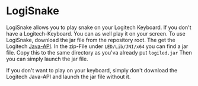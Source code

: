 # LogiSnake

LogiSnake allows you to play snake on your Logitech Keyboard.
If you don't have a Logitech-Keyboard. You can as well play it
on your screen. To use LogiSnake, download the jar file from
the repository root. The get the Logitech
[Java-API](https://www.logitechg.com/sdk/LED_SDK_9.00.zip).
In the zip-File under `LED/Lib/JNI/x64` you can find a jar file.
Copy this to the same directory as you'va already put `logiled.jar`
Then you can simply launch the jar file.

If you don't want to play on your keyboard, simply don't
download the Logitech Java-API and launch the jar file without it.